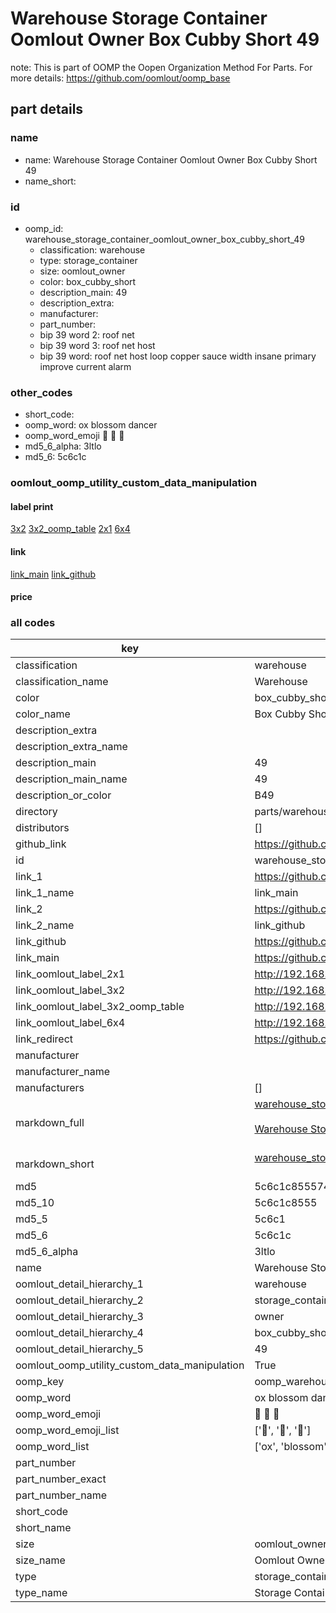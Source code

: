 # Warehouse Storage Container Oomlout Owner Box Cubby Short 49  

note: This is part of OOMP the Oopen Organization Method For Parts. For more details: https://github.com/oomlout/oomp_base

##  part details
  







### name
* name: Warehouse Storage Container Oomlout Owner Box Cubby Short 49
* name_short: 
### id
* oomp_id: warehouse_storage_container_oomlout_owner_box_cubby_short_49
  * classification: warehouse
  * type: storage_container
  * size: oomlout_owner
  * color: box_cubby_short
  * description_main: 49
  * description_extra: 
  * manufacturer: 
  * part_number: 
  * bip 39 word 2: roof net
  * bip 39 word 3: roof net host
  * bip 39 word: roof net host loop copper sauce width insane primary improve current alarm

### other_codes
* short_code: 
* oomp_word: ox blossom dancer
* oomp_word_emoji :ox: :blossom: :dancer:
* md5_6_alpha: 3ltlo
* md5_6: 5c6c1c






### oomlout_oomp_utility_custom_data_manipulation
#### label print
[3x2](http://192.168.1.245:1112/?label=oomp%203ltlo)
[3x2_oomp_table](http://192.168.1.108:1112/?label=oomp%203ltlo)
[2x1](http://192.168.1.242:1112/?label=oomp%203ltlo)
[6x4](http://192.168.1.55:1112/?label=oomp%203ltlo)    

#### link

[link_main](https://github.com/oomlout/oomlout_oomp_version_1_messy/tree/main/parts/warehouse_storage_container_oomlout_owner_box_cubby_short_49) [link_github](https://github.com/oomlout/oomlout_oomp_version_1_messy/tree/main/parts/warehouse_storage_container_oomlout_owner_box_cubby_short_49)                             

#### price







### all codes 
| key | value |  
| --- | --- |  
| classification | warehouse |  
| classification_name | Warehouse |  
| color | box_cubby_short |  
| color_name | Box Cubby Short |  
| description_extra |  |  
| description_extra_name |  |  
| description_main | 49 |  
| description_main_name | 49 |  
| description_or_color | B49 |  
| directory | parts/warehouse_storage_container_oomlout_owner_box_cubby_short_49 |  
| distributors | [] |  
| github_link | https://github.com/oomlout/oomlout_oomp_part_src/tree/main/parts/warehouse_storage_container_oomlout_owner_box_cubby_short_49 |  
| id | warehouse_storage_container_oomlout_owner_box_cubby_short_49 |  
| link_1 | https://github.com/oomlout/oomlout_oomp_version_1_messy/tree/main/parts/warehouse_storage_container_oomlout_owner_box_cubby_short_49 |  
| link_1_name | link_main |  
| link_2 | https://github.com/oomlout/oomlout_oomp_version_1_messy/tree/main/parts/warehouse_storage_container_oomlout_owner_box_cubby_short_49 |  
| link_2_name | link_github |  
| link_github | https://github.com/oomlout/oomlout_oomp_version_1_messy/tree/main/parts/warehouse_storage_container_oomlout_owner_box_cubby_short_49 |  
| link_main | https://github.com/oomlout/oomlout_oomp_version_1_messy/tree/main/parts/warehouse_storage_container_oomlout_owner_box_cubby_short_49 |  
| link_oomlout_label_2x1 | http://192.168.1.242:1112/?label=oomp%203ltlo |  
| link_oomlout_label_3x2 | http://192.168.1.245:1112/?label=oomp%203ltlo |  
| link_oomlout_label_3x2_oomp_table | http://192.168.1.108:1112/?label=oomp%203ltlo |  
| link_oomlout_label_6x4 | http://192.168.1.55:1112/?label=oomp%203ltlo |  
| link_redirect | https://github.com/oomlout/oomlout_oomp_version_1_messy/tree/main/parts/warehouse_storage_container_oomlout_owner_box_cubby_short_49 |  
| manufacturer |  |  
| manufacturer_name |  |  
| manufacturers | [] |  
| markdown_full | [warehouse_storage_container_oomlout_owner_box_cubby_short_49](none)<br>[](none)<br>[Warehouse Storage Container Oomlout Owner Box Cubby Short 49](none)<br><br> |  
| markdown_short | [warehouse_storage_container_oomlout_owner_box_cubby_short_49](none)<br><br> |  
| md5 | 5c6c1c855574ff5afe17f83edc252ddd |  
| md5_10 | 5c6c1c8555 |  
| md5_5 | 5c6c1 |  
| md5_6 | 5c6c1c |  
| md5_6_alpha | 3ltlo |  
| name | Warehouse Storage Container Oomlout Owner Box Cubby Short 49 |  
| oomlout_detail_hierarchy_1 | warehouse |  
| oomlout_detail_hierarchy_2 | storage_container |  
| oomlout_detail_hierarchy_3 | owner |  
| oomlout_detail_hierarchy_4 | box_cubby_short |  
| oomlout_detail_hierarchy_5 | 49 |  
| oomlout_oomp_utility_custom_data_manipulation | True |  
| oomp_key | oomp_warehouse_storage_container_oomlout_owner_box_cubby_short_49 |  
| oomp_word | ox blossom dancer |  
| oomp_word_emoji | :ox: :blossom: :dancer: |  
| oomp_word_emoji_list | [':ox:', ':blossom:', ':dancer:'] |  
| oomp_word_list | ['ox', 'blossom', 'dancer'] |  
| part_number |  |  
| part_number_exact |  |  
| part_number_name |  |  
| short_code |  |  
| short_name |  |  
| size | oomlout_owner |  
| size_name | Oomlout Owner |  
| type | storage_container |  
| type_name | Storage Container |  
